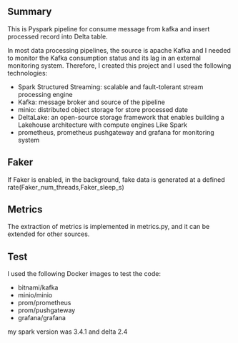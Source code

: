 <h2>Summary</h2>
This is Pyspark pipeline for consume message from kafka and insert processed record into Delta table.

In most data processing pipelines, the source is apache Kafka and  I needed to monitor the Kafka consumption status and
its lag in an external monitoring system. Therefore, I created this project and I used the following technologies:

- Spark Structured Streaming: scalable and fault-tolerant stream processing engine
- Kafka: message broker and source of the pipeline
- minio: distributed object storage for store processed date
- DeltaLake: an open-source storage framework that enables building 
a Lakehouse architecture with compute engines Like Spark
- prometheus, prometheus pushgateway and grafana for monitoring system

<h2>Faker</h2>
If Faker is enabled, in the background, fake data is generated at a defined rate(Faker_num_threads,Faker_sleep_s)

<h2>Metrics</h2>
The extraction of metrics is implemented in metrics.py, and it can be extended for other sources.
<h2>Test</h2>
I used the following Docker images to test the code:

- bitnami/kafka
- minio/minio
- prom/prometheus
- prom/pushgateway
- grafana/grafana

my spark version was 3.4.1 and delta 2.4
